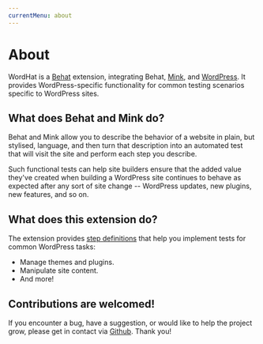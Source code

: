 ```yaml
---
currentMenu: about
---
```


# About

WordHat is a [Behat](http://behat.org) extension, integrating Behat, [Mink](https://github.com/Behat/MinkExtension), and [WordPress](https://wordpress.org). It provides WordPress-specific functionality for common testing scenarios specific to WordPress sites.


## What does Behat and Mink do?

Behat and Mink allow you to describe the behavior of a website in plain, but stylised, language, and then turn that description into an automated test that will visit the site and perform each step you describe.

Such functional tests can help site builders ensure that the added value they've created when building a WordPress site continues to behave as expected after any sort of site change -- WordPress updates, new plugins, new features, and so on.


## What does this extension do?

The extension provides [step definitions](http://docs.behat.org/en/latest/user_guide/context/definitions.html) that help you implement tests for common WordPress tasks:

* Manage themes and plugins.
* Manipulate site content.
* And more!


## Contributions are welcomed!

If you encounter a bug, have a suggestion, or would like to help the project grow, please get in contact via [Github](https://github.com/paulgibbs/behat-wordpress-extension). Thank you!
